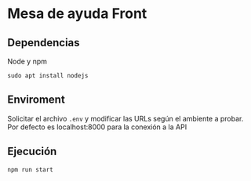 # Mesa de ayuda Front

## Dependencias

Node y npm
```
sudo apt install nodejs
```

## Enviroment
Solicitar el archivo `.env` y modificar las URLs según el ambiente a probar.
Por defecto es localhost:8000 para la conexión a la API

## Ejecución
```
npm run start
```


